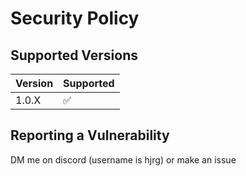 # Security Policy

## Supported Versions

| Version | Supported          |
| ------- | ------------------ |
| 1.0.X  | :white_check_mark: |


## Reporting a Vulnerability

DM me on discord (username is hjrg) or make an issue
